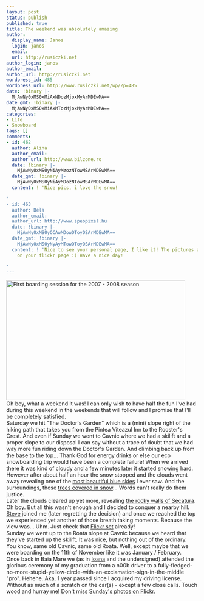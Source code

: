 ```yaml
---
layout: post
status: publish
published: true
title: The weekend was absolutely amazing
author:
  display_name: Janos
  login: janos
  email: 
  url: http://rusiczki.net
author_login: janos
author_email: 
author_url: http://rusiczki.net
wordpress_id: 485
wordpress_url: http://www.rusiczki.net/wp/?p=485
date: !binary |-
  MjAwNy0xMS0xMiAxNDozMjoxMyArMDEwMA==
date_gmt: !binary |-
  MjAwNy0xMS0xMiAxMTozMjoxMyArMDEwMA==
categories:
- Life
- Snowboard
tags: []
comments:
- id: 462
  author: Alina
  author_email: 
  author_url: http://www.bilzone.ro
  date: !binary |-
    MjAwNy0xMS0yNiAyMzozNTowMSArMDEwMA==
  date_gmt: !binary |-
    MjAwNy0xMS0yNiAyMDozNTowMSArMDEwMA==
  content: ! 'Nice pics, i love the snow!

'
- id: 463
  author: Béla
  author_email: 
  author_url: http://www.speopixel.hu
  date: !binary |-
    MjAwNy0xMS0yOCAwMDowOToyOSArMDEwMA==
  date_gmt: !binary |-
    MjAwNy0xMS0yNyAyMTowOToyOSArMDEwMA==
  content: ! 'Nice to see your personal page, I like it! The pictures are nice, like
    on your flickr page :) Have a nice day!

'
---
```

<p><a href="http://www.flickr.com/photos/janos/sets/72157603067576867/"><img src="http://www.rusiczki.net/blog/blogpics/first-boarding-session-2007-2008.jpg" width="471" height="315" border="0" alt="First boarding session for the 2007 - 2008 season" class="image"/></a><br />
Oh boy, what a weekend it was! I can only wish to have half the fun I've had during this weekend in the weekends that will follow and I promise that I'll be completely satisfied.<br />
Saturday we hit "The Doctor's Garden" which is a (mini) slope right of the hiking path that takes you from the Pintea Viteazul Inn to the Rooster's Crest. And even if Sunday we went to Cavnic where we had a skilift and a proper slope to our disposal I can say without a trace of doubt that we had way more fun riding down the Doctor's Garden. And climbing back up from the base to the top... Thank God for energy drinks or else our eco snowboarding trip would have been a complete failure! When we arrived there it was kind of cloudy and a few minutes later it started snowing hard. However after about half an hour the snow stopped and the clouds went away revealing one of the <a href="http://www.flickr.com/photos/janos/1952695398/">most beautiful blue skies</a> I ever saw. And the surroundings, those <a href="http://www.flickr.com/photos/janos/1951847481/">trees covered in snow</a>... Words can't really do them justice.<br />
Later the clouds cleared up yet more, revealing <a href="http://www.flickr.com/photos/janos/1951841983/">the rocky walls of Secatura</a>. Oh boy. But all this wasn't enough and I decided to conquer a nearby hill. <a href="http://www.flickr.com/photos/7305332@N05/">Steve</a> joined me (later regretting the decision) and once we reached the top we experienced yet another of those breath taking moments. Because the view was... Uhm. Just check that <a href="http://www.flickr.com/photos/janos/sets/72157603067576867/">Flickr set</a> already!<br />
Sunday we went up to the Roata slope at Cavnic because we heard that they've started up the skilift. It was nice, but nothing out of the ordinary. You know, same old Cavnic, same old Roata. Well, except maybe that we were boarding on the 11th of November like it was January / February.<br />
Once back in Baia Mare we (as in <a href="http://www.flickr.com/photos/ioana/">Ioana</a> and the undersigned) attended the glorious ceremony of my graduation from a n00b driver to a fully-fledged-no-more-stupid-yellow-circle-with-an-exclamation-sign-in-the-middle "pro". Hehehe. Aka, 1 year passed since I acquired my driving license. Without as much of a scratch on the car(s) - except a few close calls. Touch wood and hurray me! Don't miss <a href="http://www.flickr.com/photos/janos/archives/date-posted/2007/11/11/">Sunday's photos on Flickr.</a></p>
